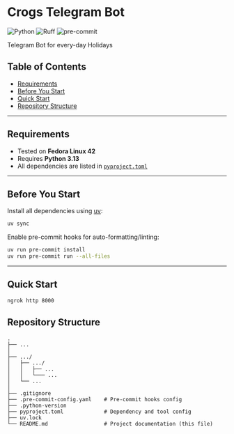 # Crogs Telegram Bot

![Python](https://img.shields.io/badge/python-3.13-blue.svg)
![Ruff](https://img.shields.io/badge/style-ruff-%23cc66cc.svg?logo=ruff&logoColor=white)
![pre-commit](https://img.shields.io/badge/pre--commit-enabled-brightgreen.svg)

Telegram Bot for every-day Holidays

## Table of Contents

- [Requirements](#requirements)
- [Before You Start](#before-you-start)
- [Quick Start](#quick-start)
- [Repository Structure](#repository-structure)

---

## Requirements

- Tested on **Fedora Linux 42**
- Requires **Python 3.13**
- All dependencies are listed in [`pyproject.toml`](./pyproject.toml)

---

## Before You Start

Install all dependencies using [uv](https://docs.astral.sh/uv/):

```bash
uv sync
```

Enable pre-commit hooks for auto-formatting/linting:

```bash
uv run pre-commit install
uv run pre-commit run --all-files
```

---

## Quick Start

```bash
ngrok http 8000
```

## Repository Structure

```text
.
├── ...
│
├── .../
│   ├── .../
│   │   ├── ...
│   │   └─── ...
│   └── ...
│
├── .gitignore
├── .pre-commit-config.yaml    # Pre-commit hooks config
├── .python-version
├── pyproject.toml             # Dependency and tool config
├── uv.lock
└── README.md                  # Project documentation (this file)
```
